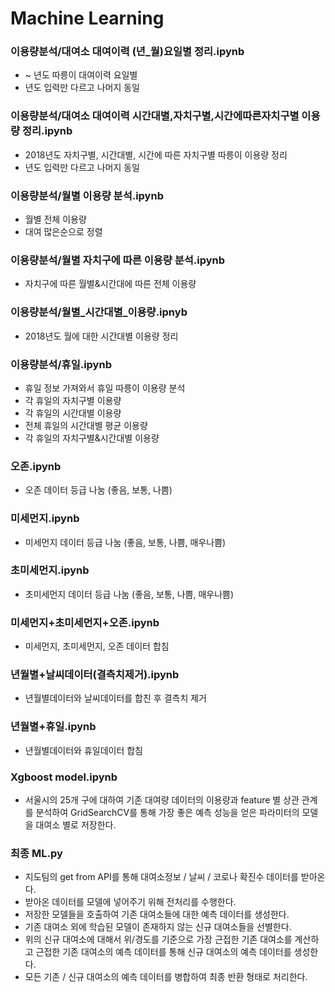 # Machine Learning
### 이용량분석/대여소 대여이력 (년_월)요일별 정리.ipynb
 - ~ 년도 따릉이 대여이력 요일별
 - 년도 입력만 다르고 나머지 동일

### 이용량분석/대여소 대여이력 시간대별,자치구별,시간에따른자치구별 이용량 정리.ipynb
 - 2018년도 자치구별, 시간대별, 시간에 따른 자치구별 따릉이 이용량 정리
 - 년도 입력만 다르고 나머지 동일

### 이용량분석/월별 이용량 분석.ipynb
 - 월별 전체 이용량
 - 대여 많은순으로 정렬

### 이용량분석/월별 자치구에 따른 이용량 분석.ipynb
 - 자치구에 따른 월별&시간대에 따른 전체 이용량

### 이용량분석/월별_시간대별_이용량.ipnyb
 - 2018년도 월에 대한 시간대별 이용량 정리

### 이용량분석/휴일.ipynb
 - 휴일 정보 가져와서 휴일 따릉이 이용량 분석
 - 각 휴일의 자치구별 이용량
 - 각 휴일의 시간대별 이용량
 - 전체 휴일의 시간대별 평균 이용량
 - 각 휴일의 자치구별&시간대별 이용량

### 오존.ipynb
 - 오존 데이터 등급 나눔 (좋음, 보통, 나쁨)

### 미세먼지.ipynb
 - 미세먼지 데이터 등급 나눔 (좋음, 보통, 나쁨, 매우나쁨)

### 초미세먼지.ipynb
 - 초미세먼지 데이터 등급 나눔 (좋음, 보통, 나쁨, 매우나쁨)

### 미세먼지+초미세먼지+오존.ipynb
 - 미세먼지, 초미세먼지, 오존 데이터 합침

### 년월별+날씨데이터(결측치제거).ipynb
 - 년월별데이터와 날씨데이터를 합친 후 결측치 제거

### 년월별+휴일.ipynb
 - 년월별데이터와 휴일데이터 합침

### Xgboost model.ipynb
 - 서울시의 25개 구에 대하여 기존 대여량 데이터의 이용량과 feature 별 상관 관계를 분석하여 
   GridSearchCV를 통해 가장 좋은 예측 성능을 얻은 파라미터의 모델을 대여소 별로 저장한다.

### 최종 ML.py
 - 지도팀의 get from API를 통해 대여소정보 / 날씨 / 코로나 확진수 데이터를 받아온다.
 - 받아온 데이터를 모델에 넣어주기 위해 전처리를 수행한다.
 - 저장한 모델들을 호출하여 기존 대여소들에 대한 예측 데이터를 생성한다.
 - 기존 대여소 외에 학습된 모델이 존재하지 않는 신규 대여소들을 선별한다.
 - 위의 신규 대여소에 대해서 위/경도를 기준으로 가장 근접한 기존 대여소를 계산하고 
   근접한 기존 대여소의 예측 데이터를 통해 신규 대여소의 예측 데이터를 생성한다.
 - 모든 기존 / 신규 대여소의 예측 데이터를 병합하여 최종 반환 형태로 처리한다.  
